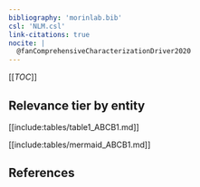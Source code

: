 ```yaml
---
bibliography: 'morinlab.bib'
csl: 'NLM.csl'
link-citations: true
nocite: |
  @fanComprehensiveCharacterizationDriver2020
---
```


[[_TOC_]]

## Relevance tier by entity

[[include:tables/table1_ABCB1.md]]

[[include:tables/mermaid_ABCB1.md]]

## References


